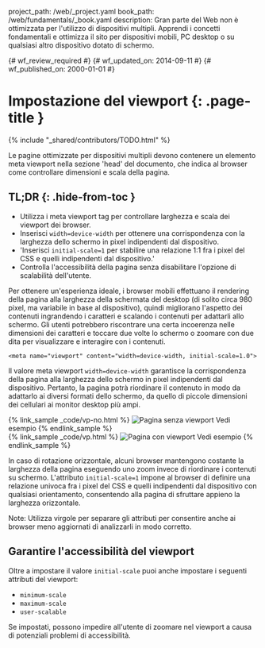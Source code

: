 project_path: /web/_project.yaml
book_path: /web/fundamentals/_book.yaml
description: Gran parte del Web non è ottimizzata per l'utilizzo di dispositivi multipli. Apprendi i concetti fondamentali e ottimizza il sito per dispositivi mobili, PC desktop o su qualsiasi altro dispositivo dotato di schermo.

{# wf_review_required #}
{# wf_updated_on: 2014-09-11 #}
{# wf_published_on: 2000-01-01 #}

# Impostazione del viewport {: .page-title }

{% include "_shared/contributors/TODO.html" %}


Le pagine ottimizzate per dispositivi multipli devono contenere un elemento meta viewport nella sezione 'head' del documento, che indica al browser come controllare dimensioni e scala della pagina.




## TL;DR {: .hide-from-toc }
- Utilizza i meta viewport tag per controllare larghezza e scala dei viewport dei browser.
- Inserisci <code>width=device-width</code> per ottenere una corrispondenza con la larghezza dello schermo in pixel indipendenti dal dispositivo.
- 'Inserisci <code>initial-scale=1</code> per stabilire una relazione 1:1 fra i pixel del CSS e quelli indipendenti dal dispositivo.'
- Controlla l'accessibilità della pagina senza disabilitare l'opzione di scalabilità dell'utente.


Per ottenere un'esperienza ideale, i browser mobili effettuano il rendering della pagina alla larghezza della schermata del desktop (di solito circa 980 pixel, ma variabile in base al dispositivo), quindi migliorano l'aspetto dei contenuti ingrandendo i caratteri e scalando i contenuti per adattarli allo schermo. Gli utenti potrebbero riscontrare una certa incoerenza nelle dimensioni dei caratteri e toccare due volte lo schermo o zoomare con due dita per visualizzare e interagire con i contenuti.


    <meta name="viewport" content="width=device-width, initial-scale=1.0">
    


Il valore meta viewport `width=device-width` garantisce la corrispondenza della pagina alla larghezza dello schermo in pixel indipendenti dal dispositivo. Pertanto, la pagina potrà riordinare il contenuto in modo da adattarlo ai diversi formati dello schermo, da quello di piccole dimensioni dei cellulari ai monitor desktop più ampi.

<div class="mdl-grid">
  <div class="mdl-cell mdl-cell--6--col">
    {% link_sample _code/vp-no.html %}
      <img src="imgs/no-vp.png" class="smaller-img" srcset="imgs/no-vp.png 1x, imgs/no-vp-2x.png 2x" alt="Pagina senza viewport">
      Vedi esempio
    {% endlink_sample %}
  </div>

  <div class="mdl-cell mdl-cell--6--col">
    {% link_sample _code/vp.html %}
      <img src="imgs/vp.png" class="smaller-img"  srcset="imgs/vp.png 1x, imgs/vp-2x.png 2x" alt="Pagina con viewport">
      Vedi esempio
    {% endlink_sample %}
  </div>
</div>

In caso di rotazione orizzontale, alcuni browser mantengono costante la larghezza della pagina eseguendo uno zoom invece di riordinare i contenuti su schermo. L'attributo `initial-scale=1` impone al browser di definire una relazione univoca fra i pixel del CSS e quelli indipendenti dal dispositivo con qualsiasi orientamento, consentendo alla pagina di sfruttare appieno la larghezza orizzontale.

<!-- TODO: Verify note type! -->
Note: Utilizza virgole per separare gli attributi per consentire anche ai browser meno aggiornati di analizzarli in modo corretto.

## Garantire l'accessibilità del viewport

Oltre a impostare il valore `initial-scale` puoi anche impostare i seguenti attributi del viewport:

* `minimum-scale`
* `maximum-scale`
* `user-scalable`

Se impostati, possono impedire all'utente di zoomare nel viewport a causa di potenziali problemi di accessibilità.



